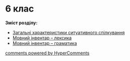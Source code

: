 <div id="hypercomments_widget" class="js-hypercomments-widget invisible"></div>

# 6 клас

<p><b>Зміст розділу:</b></p>

<ul>
<li><a href="./spilkuvannya.md">Загальні характеристики ситуативного спілкування</a></li>
<li><a href="./leksyka.md">Мовний інвентар – лексика</a></li>
<li><a href="./gramatyka.md">Мовний інвентар – граматика</a></li>
</ul>

<div class="js-hypercomments-container">
    <a href="http://hypercomments.com" class="hc-link" title="comments widget">comments powered by HyperComments</a>
</div>